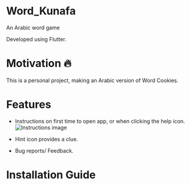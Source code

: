 # Word_Kunafa
An Arabic word game

Developed using Flutter.

# Motivation :fire:
This is a personal project, making an Arabic version of Word Cookies.

# Features
- Instructions on first time to open app, or when clicking the help icon.
![Instructions image]()

- Hint icon provides a clue.

- Bug reports/ Feedback.

# Installation Guide



